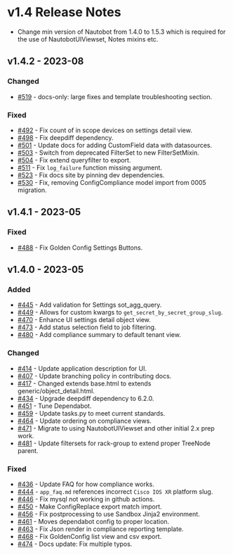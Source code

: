 # v1.4 Release Notes

- Change min version of Nautobot from 1.4.0 to 1.5.3 which is required for the use of NautobotUIViewset, Notes mixins etc.

## v1.4.2 - 2023-08

### Changed

- [#519](https://github.com/nautobot/nautobot-app-golden-config/pull/519) - docs-only: large fixes and template troubleshooting section.

### Fixed

- [#492](https://github.com/nautobot/nautobot-app-golden-config/pull/492) - Fix count of in scope devices on settings detail view.
- [#498](https://github.com/nautobot/nautobot-app-golden-config/pull/498) - Fix deepdiff dependency.
- [#501](https://github.com/nautobot/nautobot-app-golden-config/pull/501) - Update docs for adding CustomField data with datasources.
- [#503](https://github.com/nautobot/nautobot-app-golden-config/pull/503) - Switch from deprecated FilterSet to new FilterSetMixin.
- [#504](https://github.com/nautobot/nautobot-app-golden-config/pull/504) - Fix extend queryfilter to export.
- [#511](https://github.com/nautobot/nautobot-app-golden-config/pull/511) - Fix `log_failure` function missing argument.
- [#523](https://github.com/nautobot/nautobot-app-golden-config/pull/523) - Fix docs site by pinning dev dependencies.
- [#530](https://github.com/nautobot/nautobot-app-golden-config/pull/530) - Fix, removing ConfigCompliance model import from 0005 migration.

## v1.4.1 - 2023-05

### Fixed

- [#488](https://github.com/nautobot/nautobot-app-golden-config/pull/488) - Fix Golden Config Settings Buttons.

## v1.4.0 - 2023-05

### Added

- [#445](https://github.com/nautobot/nautobot-app-golden-config/pull/445) - Add validation for Settings sot_agg_query.
- [#449](https://github.com/nautobot/nautobot-app-golden-config/pull/449) - Allows for custom kwargs to `get_secret_by_secret_group_slug`.
- [#470](https://github.com/nautobot/nautobot-app-golden-config/pull/470) - Enhance UI settings detail object view.
- [#473](https://github.com/nautobot/nautobot-app-golden-config/pull/473) - Add status selection field to job filtering.
- [#480](https://github.com/nautobot/nautobot-app-golden-config/pull/480) - Add compliance summary to default tenant view.

### Changed

- [#414](https://github.com/nautobot/nautobot-app-golden-config/pull/414) - Update application description for UI.
- [#407](https://github.com/nautobot/nautobot-app-golden-config/pull/407) - Update branching policy in contributing docs.
- [#417](https://github.com/nautobot/nautobot-app-golden-config/pull/417) - Changed extends base.html to extends generic/object_detail.html.
- [#434](https://github.com/nautobot/nautobot-app-golden-config/pull/434) - Upgrade deepdiff dependency to 6.2.0.
- [#451](https://github.com/nautobot/nautobot-app-golden-config/pull/451) - Tune Dependabot.
- [#459](https://github.com/nautobot/nautobot-app-golden-config/pull/459) - Update tasks.py to meet current standards.
- [#464](https://github.com/nautobot/nautobot-app-golden-config/pull/464) - Update ordering on compliance views.
- [#471](https://github.com/nautobot/nautobot-app-golden-config/pull/471) - Migrate to using NautobotUIViewset and other initial 2.x prep work.
- [#481](https://github.com/nautobot/nautobot-app-golden-config/pull/481) - Update filtersets for rack-group to extend proper TreeNode parent.

### Fixed

- [#436](https://github.com/nautobot/nautobot-app-golden-config/pull/436) - Update FAQ for how compliance works.
- [#444](https://github.com/nautobot/nautobot-app-golden-config/pull/444) - `app_faq.md` references incorrect `Cisco IOS XR` platform slug.
- [#446](https://github.com/nautobot/nautobot-app-golden-config/pull/446) - Fix mysql not working in github actions.
- [#450](https://github.com/nautobot/nautobot-app-golden-config/pull/450) - Make ConfigReplace export match import.
- [#456](https://github.com/nautobot/nautobot-app-golden-config/pull/456) - Fix postprocessing to use Sandbox Jinja2 environment.
- [#461](https://github.com/nautobot/nautobot-app-golden-config/pull/461) - Moves dependabot config to proper location.
- [#463](https://github.com/nautobot/nautobot-app-golden-config/pull/463) - Fix Json render in compliance reporting template.
- [#468](https://github.com/nautobot/nautobot-app-golden-config/pull/468) - Fix GoldenConfig list view and csv export.
- [#474](https://github.com/nautobot/nautobot-app-golden-config/pull/474) - Docs update: Fix multiple typos.
